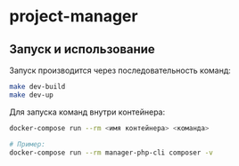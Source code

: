 # project-manager

## Запуск и использование

Запуск производится через последовательность команд:

```bash
make dev-build
make dev-up
```
Для запуска команд внутри контейнера:

```bash
docker-compose run --rm <имя контейнера> <команда>

# Пример:
docker-compose run --rm manager-php-cli composer -v
```
